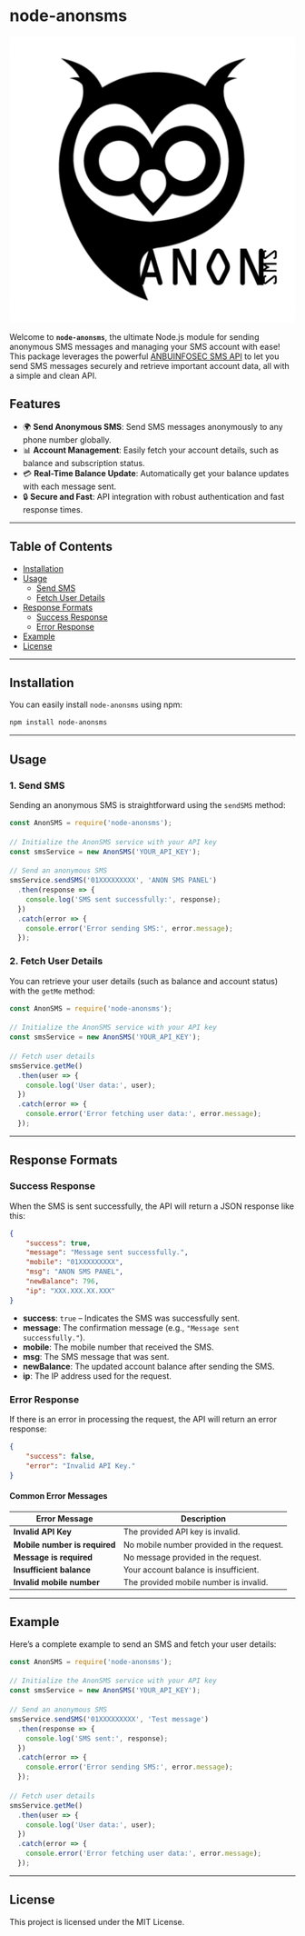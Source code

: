 # node-anonsms

![Logo](/assets/logo.png)

Welcome to **`node-anonsms`**, the ultimate Node.js module for sending anonymous SMS messages and managing your SMS account with ease! This package leverages the powerful [ANBUINFOSEC SMS API](https://sms.anbuinfosec.xyz/) to let you send SMS messages securely and retrieve important account data, all with a simple and clean API.

## Features

- 🌍 **Send Anonymous SMS**: Send SMS messages anonymously to any phone number globally.
- 📊 **Account Management**: Easily fetch your account details, such as balance and subscription status.
- 💳 **Real-Time Balance Update**: Automatically get your balance updates with each message sent.
- 🔒 **Secure and Fast**: API integration with robust authentication and fast response times.

---

## Table of Contents

- [Installation](#installation)
- [Usage](#usage)
  - [Send SMS](#send-sms)
  - [Fetch User Details](#fetch-user-details)
- [Response Formats](#response-formats)
  - [Success Response](#success-response)
  - [Error Response](#error-response)
- [Example](#example)
- [License](#license)

---

## Installation

You can easily install `node-anonsms` using npm:

```bash
npm install node-anonsms
```

---

## Usage

### 1. **Send SMS**

Sending an anonymous SMS is straightforward using the `sendSMS` method:

```javascript
const AnonSMS = require('node-anonsms');

// Initialize the AnonSMS service with your API key
const smsService = new AnonSMS('YOUR_API_KEY');

// Send an anonymous SMS
smsService.sendSMS('01XXXXXXXXX', 'ANON SMS PANEL')
  .then(response => {
    console.log('SMS sent successfully:', response);
  })
  .catch(error => {
    console.error('Error sending SMS:', error.message);
  });
```

### 2. **Fetch User Details**

You can retrieve your user details (such as balance and account status) with the `getMe` method:

```javascript
const AnonSMS = require('node-anonsms');

// Initialize the AnonSMS service with your API key
const smsService = new AnonSMS('YOUR_API_KEY');

// Fetch user details
smsService.getMe()
  .then(user => {
    console.log('User data:', user);
  })
  .catch(error => {
    console.error('Error fetching user data:', error.message);
  });
```

---

## Response Formats

### Success Response

When the SMS is sent successfully, the API will return a JSON response like this:

```json
{
    "success": true,
    "message": "Message sent successfully.",
    "mobile": "01XXXXXXXXX",
    "msg": "ANON SMS PANEL",
    "newBalance": 796,
    "ip": "XXX.XXX.XX.XXX"
}
```

- **success**: `true` – Indicates the SMS was successfully sent.
- **message**: The confirmation message (e.g., `"Message sent successfully."`).
- **mobile**: The mobile number that received the SMS.
- **msg**: The SMS message that was sent.
- **newBalance**: The updated account balance after sending the SMS.
- **ip**: The IP address used for the request.

### Error Response

If there is an error in processing the request, the API will return an error response:

```json
{
    "success": false,
    "error": "Invalid API Key."
}
```

#### Common Error Messages

| **Error Message**            | **Description**                                                  |
|------------------------------|------------------------------------------------------------------|
| **Invalid API Key**           | The provided API key is invalid.                                |
| **Mobile number is required** | No mobile number provided in the request.                       |
| **Message is required**       | No message provided in the request.                             |
| **Insufficient balance**      | Your account balance is insufficient.                           |
| **Invalid mobile number**     | The provided mobile number is invalid.                          |

---

## Example

Here’s a complete example to send an SMS and fetch your user details:

```javascript
const AnonSMS = require('node-anonsms');

// Initialize the AnonSMS service with your API key
const smsService = new AnonSMS('YOUR_API_KEY');

// Send an anonymous SMS
smsService.sendSMS('01XXXXXXXXX', 'Test message')
  .then(response => {
    console.log('SMS sent:', response);
  })
  .catch(error => {
    console.error('Error sending SMS:', error.message);
  });

// Fetch user details
smsService.getMe()
  .then(user => {
    console.log('User data:', user);
  })
  .catch(error => {
    console.error('Error fetching user data:', error.message);
  });
```

---

## License

This project is licensed under the MIT License.
